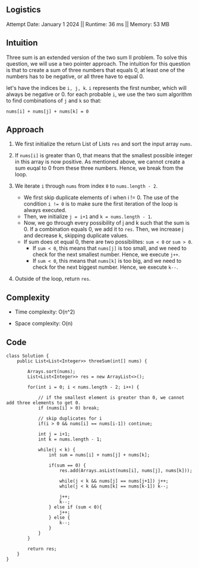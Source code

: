## Logistics
Attempt Date: January 1 2024
|| Runtime: 36 ms
|| Memory: 53 MB

## Intuition
Three sum is an extended version of the two sum II problem. To solve this question, we will use a two pointer approach. The intuition for this question is that to create a sum of three numbers that equals 0, at least one of the numbers has to be negative, or all three have to equal 0. 

let's have the indices be `i, j, k`. `i` represents the first number, which will always be negative or 0. for each probable `i`, we use the two sum algorithm to find combinations of `j` and `k` so that:

`nums[i] + nums[j] + nums[k] = 0`


## Approach
1. We first initialize the return List of Lists `res` and sort the input array `nums`.
2. If `nums[i]` is greater than 0, that means that the smallest possible integer in this array is now positive. As mentioned above, we cannot create a sum euqal to 0 from these three numbers. Hence, we break from the loop.
3. We iterate `i` through `nums` from index `0` to `nums.length - 2`.
    - We first skip duplicate elements of i when i != 0. The use of the condition `i != 0` is to make sure the first iteration of the loop is always executed.
    - Then, we initialize `j = i+1` and `k = nums.length - 1`.
    - Now, we go through every possibility of j and k such that the sum is 0. If a combination equals 0, we add it to `res`. Then, we increase j and decrease k, skipping duplicate values. 
    - If sum does ot equal 0, there are two possibilites: `sum < 0` or `sum > 0`.
        - If `sum < 0`, this means that `nums[j]` is too small, and we need to check for the next smallest number. Hence, we execute `j++`. 
        - If `sum < 0`, this means that `nums[k]` is too big, and we need to check for the next biggest number. Hence, we execute `k--`. 

4. Outside of the loop, return `res`.

## Complexity
- Time complexity: O(n^2)
<!-- Add your time complexity here, e.g. $$O(n)$$ -->


- Space complexity: O(n)
<!-- Add your space complexity here, e.g. $$O(n)$$ -->

## Code
```
class Solution {
    public List<List<Integer>> threeSum(int[] nums) {

        Arrays.sort(nums);
        List<List<Integer>> res = new ArrayList<>();

        for(int i = 0; i < nums.length - 2; i++) {

            // if the smallest element is greater than 0, we cannot add three elements to get 0.
            if (nums[i] > 0) break;

            // skip duplicates for i
            if(i > 0 && nums[i] == nums[i-1]) continue;

            int j = i+1;
            int k = nums.length - 1;

            while(j < k) {
                int sum = nums[i] + nums[j] + nums[k];

                if(sum == 0) {
                    res.add(Arrays.asList(nums[i], nums[j], nums[k]));

                    while(j < k && nums[j] == nums[j+1]) j++;
                    while(j < k && nums[k] == nums[k-1]) k--;

                    j++;
                    k--;
                } else if (sum < 0){
                    j++;
                } else {
                    k--;
                }
            }
        }

        return res;
    }
}
```